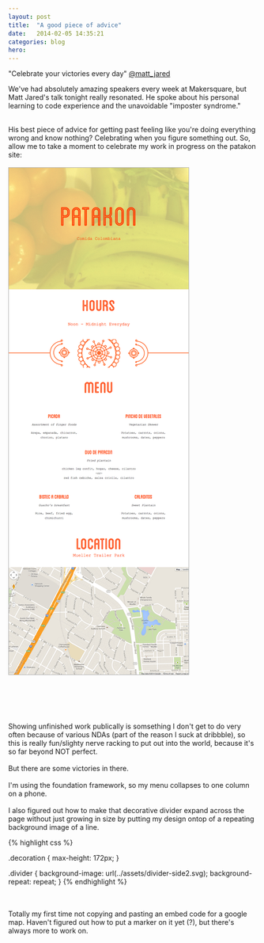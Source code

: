 ```yaml
---
layout: post
title:  "A good piece of advice"
date:   2014-02-05 14:35:21
categories: blog
hero: 
---
```

<div class="quote">"Celebrate your victories every day" <a href="https://twitter.com/matt_jared"> @matt_jared </a> </div>

We've had absolutely amazing speakers every week at Makersquare, but Matt Jared's talk tonight really resonated. He spoke about his personal learning to code experience and the unavoidable "imposter syndrome." 
<br><br>
<!--more-->
His best piece of advice for getting past feeling like you're doing everything wrong and know nothing? Celebrating when you figure something out. So, allow me to take a moment to celebrate my work in progress on the patakon site:
<br><br>
<img src="/assets/PATAKON_ipad_wip.png" style="border: 1px #b3b3b3 solid; margin-bottom: 45px;">
<br><br>
<p style="margin-top: 30px">
Showing unfinished work publically is somsething I don't get to do very often because of various NDAs (part of the reason I suck at dribbble), so this is really fun/slighty nerve racking to put out into the world, because it's so far beyond NOT perfect.
<br><br>
But there are some victories in there.
<br><br>
I'm using the foundation framework, so my menu collapses to one column on a phone. 
<br><br>
I also figured out how to make that decorative divider expand across the page without just growing in size by putting my design ontop of a repeating background image of a line. 

{% highlight css %}

<!-- Keeps image from fitting to width -->
 .decoration {
 	max-height: 172px;
 }
<!-- inserts the background svg line -->
.divider {
	background-image: url(../assets/divider-side2.svg);
	background-repeat: repeat;
}
{% endhighlight %}

<br><br>
Totally my first time not copying and pasting an embed code for a google map. Haven't figured out how to put a marker on it yet (?), but there's always more to work on.
